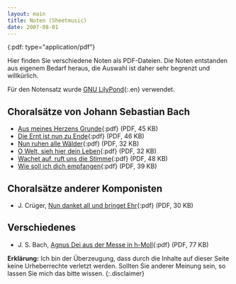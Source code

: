 ```yaml
---
layout: main
title: Noten (Sheetmusic)
date: 2007-08-01
---
```


{:pdf: type="application/pdf"}

Hier finden Sie verschiedene Noten als PDF-Dateien. Die Noten
entstanden aus eigenem Bedarf heraus, die Auswahl ist daher sehr
begrenzt und willkürlich.

Für den Notensatz wurde [GNU LilyPond](http://lilypond.org/){:.en} verwendet.

## Choralsätze von Johann Sebastian Bach ##

- [Aus meines Herzens Grunde](noten/aus_meines.pdf){:pdf} (PDF, 45 KB)
- [Die Ernt ist nun zu Ende](noten/die_ernt.pdf){:pdf} (PDF, 46 KB)
- [Nun ruhen alle Wälder](noten/nun_ruhen.pdf){:pdf} (PDF, 32 KB)
- [O Welt, sieh hier dein Leben](noten/o_welt.pdf){:pdf} (PDF, 32 KB)
- [Wachet auf, ruft uns die Stimme](noten/wachet.pdf){:pdf} (PDF, 48 KB)
- [Wie soll ich dich empfangen](noten/wiesollich.pdf){:pdf} (PDF, 39 KB)


## Choralsätze anderer Komponisten ##

- J. Crüger, [Nun danket all und bringet Ehr](noten/nun_danket.pdf){:pdf} (PDF, 30 KB)


## Verschiedenes ##

- J. S. Bach, [Agnus Dei aus der Messe in h-Moll](noten/agnusdei.pdf){:pdf} (PDF, 77 KB)


**Erklärung:**
Ich bin der Überzeugung, dass durch die
Inhalte auf dieser Seite keine Urheberrechte verletzt werden. Sollten
Sie anderer Meinung sein, so lassen Sie mich das bitte wissen.
{:.disclaimer}
